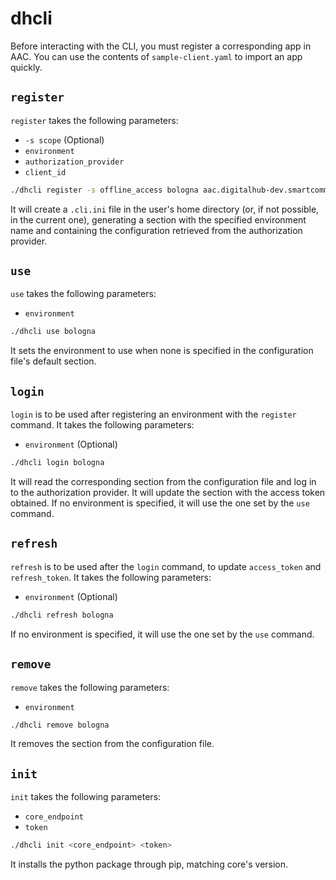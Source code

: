 # dhcli

Before interacting with the CLI, you must register a corresponding app in AAC. You can use the contents of `sample-client.yaml` to import an app quickly.

## `register`
`register` takes the following parameters:
- `-s scope` (Optional)
- `environment`
- `authorization_provider`
- `client_id`
``` sh
./dhcli register -s offline_access bologna aac.digitalhub-dev.smartcommunitylab.it c_dhcliclientid
```
It will create a `.cli.ini` file in the user's home directory (or, if not possible, in the current one), generating a section with the specified environment name and containing the configuration retrieved from the authorization provider.

## `use`
`use` takes the following parameters:
- `environment`
``` sh
./dhcli use bologna
```
It sets the environment to use when none is specified in the configuration file's default section.

## `login`
`login` is to be used after registering an environment with the `register` command. It takes the following parameters:
- `environment` (Optional)
``` sh
./dhcli login bologna
```
It will read the corresponding section from the configuration file and log in to the authorization provider. It will update the section with the access token obtained. If no environment is specified, it will use the one set by the `use` command.

## `refresh`
`refresh` is to be used after the `login` command, to update `access_token` and `refresh_token`. It takes the following parameters:
- `environment` (Optional)
``` sh
./dhcli refresh bologna
```
If no environment is specified, it will use the one set by the `use` command.

## `remove`
`remove` takes the following parameters:
- `environment`
``` sh
./dhcli remove bologna
```
It removes the section from the configuration file.

## `init`
`init` takes the following parameters:
- `core_endpoint`
- `token`
``` sh
./dhcli init <core_endpoint> <token>
```
It installs the python package through pip, matching core's version.